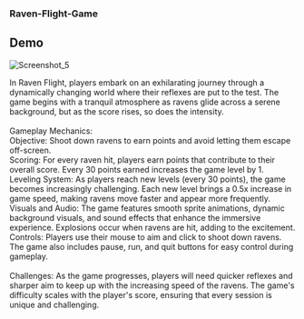 ### Raven-Flight-Game
## Demo
![Screenshot_5](https://github.com/user-attachments/assets/0c857a1d-d7bc-4a4a-8d06-9bbb51b6d1a4)

In Raven Flight, players embark on an exhilarating journey through a dynamically changing world where their reflexes are put to the test. The game begins with a tranquil atmosphere as ravens glide across a serene background, but as the score rises, so does the intensity.
<br>
<br>
Gameplay Mechanics:
<br>Objective: Shoot down ravens to earn points and avoid letting them escape off-screen.
<br>
Scoring: For every raven hit, players earn points that contribute to their overall score. Every 30 points earned increases the game level by 1.
<br>
Leveling System: As players reach new levels (every 30 points), the game becomes increasingly challenging. Each new level brings a 0.5x increase in game speed, making ravens move faster and appear more frequently.
<br>
Visuals and Audio: The game features smooth sprite animations, dynamic background visuals, and sound effects that enhance the immersive experience. Explosions occur when ravens are hit, adding to the excitement.
<br>
Controls: Players use their mouse to aim and click to shoot down ravens. The game also includes pause, run, and quit buttons for easy control during gameplay.
<br>
<br>Challenges:
As the game progresses, players will need quicker reflexes and sharper aim to keep up with the increasing speed of the ravens. The game's difficulty scales with the player's score, ensuring that every session is unique and challenging.
